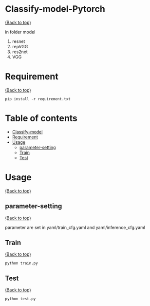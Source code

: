 # Classify-model-Pytorch
[(Back to top)](#table-of-contents)

in folder model
1. resnet
2. repVGG
3. res2net
4. VGG

# Requirement
[(Back to top)](#table-of-contents)

```
pip install -r requirement.txt
```

<!-- Add a demo for your project -->

<!-- After you have written about your project, it is a good idea to have a demo/preview(**video/gif/screenshots** are good options) of your project so that people can know what to expect in your project. You could also add the demo in the previous section with the product description.

Here is a random GIF as a placeholder.

![Random GIF](https://media.giphy.com/media/ZVik7pBtu9dNS/giphy.gif) -->

# Table of contents
- [Classify-model](#Classify-model)
- [Requirement](#Requirement)
- [Usage](#usage)
    - [parameter-setting](#parameter-setting)
    - [Train](#Train)
    - [Test](#Test)


# Usage
[(Back to top)](#table-of-contents)


## parameter-setting
[(Back to top)](#table-of-contents)

parameter are set in yaml/train_cfg.yaml  and yaml/inference_cfg.yaml 

## Train
[(Back to top)](#table-of-contents)
```
python train.py 
```
## Test
[(Back to top)](#table-of-contents)
```
python test.py 
```

